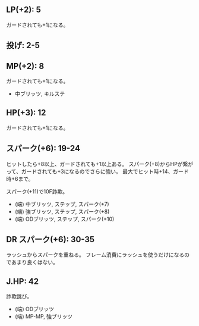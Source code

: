 ## LP(+2): 5

ガードされても+1になる。

## 投げ: 2-5

## MP(+2): 8

ガードされても+1になる。

- 中ブリッツ, キルステ

## HP(+3): 12

ガードされても+1になる。

## スパーク(+6): 19-24

ヒットしたら+8以上、ガードされても+1以上ある。
スパーク(+8)からHPが繋がって、ガードされても+3になるのでさらに強い。
最大でヒット時+14、ガード時+6まで。

スパーク(+11)で10F詐欺。

- (端) 中ブリッツ, ステップ, スパーク(+7)
- (端) 強ブリッツ, ステップ, スパーク(+8)
- (端) ODブリッツ, ステップ, スパーク(+10)

## DR スパーク(+6): 30-35

ラッシュからスパークを重ねる。
フレーム消費にラッシュを使うだけになるのであまり良くはない。

## J.HP: 42

詐欺跳び。

- (端) ODブリッツ
- (端) MP-MP, 強ブリッツ
